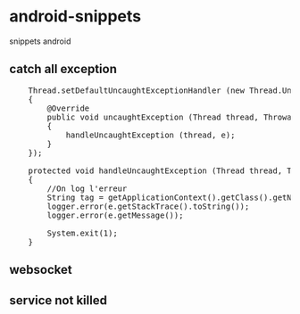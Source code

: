 # android-snippets
snippets android

## catch all exception

<pre>
    Thread.setDefaultUncaughtExceptionHandler (new Thread.UncaughtExceptionHandler()
    {
        @Override
        public void uncaughtException (Thread thread, Throwable e)
        {
            handleUncaughtException (thread, e);
        }
    });

    protected void handleUncaughtException (Thread thread, Throwable e)
    {
        //On log l'erreur
        String tag = getApplicationContext().getClass().getName();
        logger.error(e.getStackTrace().toString());
        logger.error(e.getMessage());

        System.exit(1);
    }
</pre>
## websocket
## service not killed
